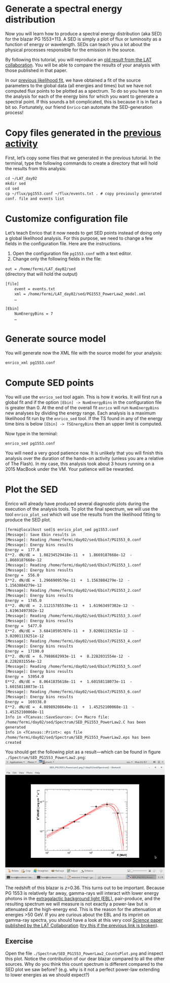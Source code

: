 Generate a spectral energy distribution
======================================

Now you will learn how to produce a spectral energy distribution (aka SED) for the blazar PG 1553+113. A SED is simply a plot of flux or luminosity as a function of energy or wavelength. SEDs can teach you a lot about the physical processes responsible for the emission in the source. 

By following this tutorial, you will reproduce an [old result from the LAT collaboration](http://adsabs.harvard.edu/abs/2010ApJ...708.1310A). You will be able to compare the results of your analysis with those published in that paper.

In our [previous likelihood fit](./likelihood.md), we have obtained a fit of the source parameters to the global data (all energies and times) but we have not computed flux points to be plotted as a spectrum. To do so you have to run the analysis for each of the energy bins for which you want to generate a spectral point. If this sounds a bit complicated, this is because it is in fact a bit so. Fortunately, our friend `Enrico` can automate the SED-generation process!




# Copy files generated in the [previous activity](./likelihood.md)

First, let’s copy some files that we generated in the previous tutorial. In the terminal, type the following commands to create a directory that will hold the results from this analysis:

```shell
cd ~/LAT_day02
mkdir sed
cd sed
cp ~/flux/pg1553.conf ~/flux/events.txt . # copy previously generated conf. file and events list
```

# Customize configuration file

Let’s teach Enrico that it now needs to get SED points instead of doing only a global likelihood analysis. For this purpose, we need to change a few fields in the configuration file. Here are the instructions.

1. Open the configuration file `pg1553.conf` with a text editor.
2. Change only the following fields in the file:

`out = /home/fermi/LAT_day02/sed`   
(directory that will hold the output)

```
[file]
	event = events.txt
	xml = /home/fermi/LAT_day02/sed/PG1553_PowerLaw2_model.xml
	… 
```

```
[Ebin]
	NumEnergyBins = 7
	… 
```	
	

# Generate source model

You will generate now the XML file with the source model for your analysis:

    enrico_xml pg1553.conf 

# Compute SED points

You will use the `enrico_sed` tool again. This is how it works. It will first run a global fit and if the option `[Ebin] -> NumEnergyBins` in the configuration file is greater than 0. At the end of the overall fit `enrico` will run `NumEnergyBins` new analyses by dividing the energy range. Each analysis is a maximum likelihood fit run by the `enrico_sed` tool. If the TS found in any of the energy time bins is below `[Ebin] -> TSEnergyBins` then an upper limit is computed.

Now type in the terminal:

    enrico_sed pg1553.conf

You will need a very good patience now. It is unlikely that you will finish this analysis over the duration of the hands-on activity (unless you are a relative of The Flash). In my case, this analysis took about 3 hours running on a 2015 MacBook under the VM. Your patience will be rewarded.


# Plot the SED

Enrico will already have produced several diagnostic plots during the execution of the analysis tools. To plot the final spectrum, we will use the tool `enrico_plot_sed` which will use the results from the likelihood fitting to produce the SED plot. 

```
[fermi@localhost sed]$ enrico_plot_sed pg1553.conf 
[Message]: Save Ebin results in 
[Message]: Reading /home/fermi/day02/sed/Ebin7/PG1553_0.conf
[Message]: Energy bins results
Energy =  177.0
E**2. dN/dE =  1.08234529418e-11  +  1.8669187668e-12  -  1.8669187668e-12
[Message]: Reading /home/fermi/day02/sed/Ebin7/PG1553_1.conf
[Message]: Energy bins results
Energy =  556.0
E**2. dN/dE =  1.2966909576e-11  +  1.1563884279e-12  -  1.1563884279e-12
[Message]: Reading /home/fermi/day02/sed/Ebin7/PG1553_2.conf
[Message]: Energy bins results
Energy =  1745.0
E**2. dN/dE =  2.11215785539e-11  +  1.61963497302e-12  -  1.61963497302e-12
[Message]: Reading /home/fermi/day02/sed/Ebin7/PG1553_3.conf
[Message]: Energy bins results
Energy =  5477.0
E**2. dN/dE =  3.68410595707e-11  +  3.02001119251e-12  -  3.02001119251e-12
[Message]: Reading /home/fermi/day02/sed/Ebin7/PG1553_4.conf
[Message]: Energy bins results
Energy =  17190.0
E**2. dN/dE =  6.7988682993e-11  +  8.2282031554e-12  -  8.2282031554e-12
[Message]: Reading /home/fermi/day02/sed/Ebin7/PG1553_5.conf
[Message]: Energy bins results
Energy =  53954.0
E**2. dN/dE =  8.0641835618e-11  +  1.60158118073e-11  -  1.60158118073e-11
[Message]: Reading /home/fermi/day02/sed/Ebin7/PG1553_6.conf
[Message]: Energy bins results
Energy =  169338.0
E**2. dN/dE =  4.08989208649e-11  +  1.45252100068e-11  -  1.45252100068e-11
Info in <TCanvas::SaveSource>: C++ Macro file: /home/fermi/day02/sed/Spectrum/SED_PG1553_PowerLaw2.C has been generated
Info in <TCanvas::Print>: eps file /home/fermi/day02/sed/Spectrum/SED_PG1553_PowerLaw2.eps has been created
```

You should get the following plot as a result—which can be found in figure `./Spectrum/SED_PG1553_PowerLaw2.png`:
![](./figures/sed.png)

The redshift of this blazar is *z*=0.36. This turns out to be important. Because PG 1553 is relatively far away, gamma-rays will interact with lower energy photons in the [extragalactic background light (EBL)](https://www.universetoday.com/wp-content/uploads/hess_jet_quasar.jpg), pair-produce, and the resulting spectrum we will measure is not exactly a power-law but is attenuated at the high-energy end. This is the reason for the attenuation at energies >50 GeV. If you are curious about the EBL and its imprint on gamma-ray spectra, you should have a look at this very cool [*Science* paper published by the LAT Collaboration](https://www.dropbox.com/s/u0slge2wqwg5kca/ackermann2012.pdf?dl=0) ([try this if the previous link is broken](http://science.sciencemag.org/content/338/6111/1190/tab-pdf)).

## Exercise

Open the file `./Spectrum/SED_PG1553_PowerLaw2_CountsPlot.png` and inspect this plot. Notice the contribution of our dear blazar compared to all the other sources. Why do you think this count spectrum is different compared to the SED plot we saw before? (e.g. why is it not a perfect power-law extending to lower energies as we should expect?)